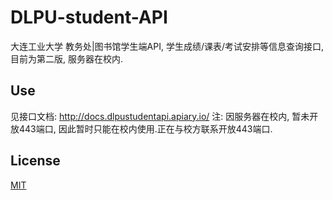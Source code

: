 # DLPU-student-API
大连工业大学 教务处|图书馆学生端API, 
学生成绩/课表/考试安排等信息查询接口,
目前为第二版, 服务器在校内.

## Use
见接口文档: http://docs.dlpustudentapi.apiary.io/
注: 因服务器在校内, 暂未开放443端口, 因此暂时只能在校内使用.正在与校方联系开放443端口.

## License
[MIT](LICENSE)

